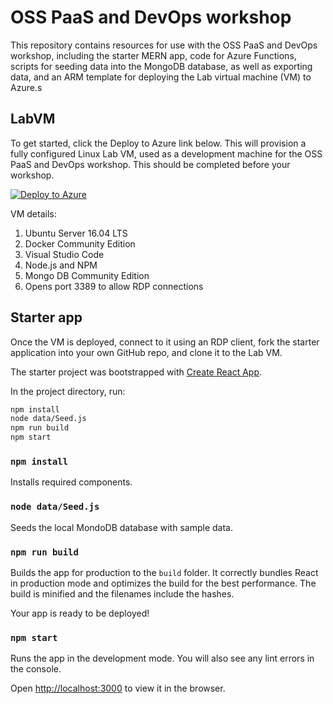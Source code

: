 # OSS PaaS and DevOps workshop

This repository contains resources for use with the OSS PaaS and DevOps workshop, including the starter MERN app, code for Azure Functions, scripts for seeding data into the MongoDB database, as well as exporting data, and an ARM template for deploying the Lab virtual machine (VM) to Azure.s

## LabVM

To get started, click the Deploy to Azure link below. This will provision a fully configured Linux Lab VM, used as a development machine for the OSS PaaS and DevOps workshop. This should be completed before your workshop.

[![Deploy to Azure](http://azuredeploy.net/deploybutton.png)](https://portal.azure.com/#create/Microsoft.Template/uri/https%3A%2F%2Fraw.githubusercontent.com%2Fzoinertejada%2Fmcw-oss-paas-devops%2Fmaster%2FLabVM%2Fazure-deploy.json)

VM details:

1. Ubuntu Server 16.04 LTS
2. Docker Community Edition
3. Visual Studio Code
4. Node.js and NPM
5. Mongo DB Community Edition
6. Opens port 3389 to allow RDP connections

## Starter app

Once the VM is deployed, connect to it using an RDP client, fork the starter application into your own GitHub repo, and clone it to the Lab VM.

The starter project was bootstrapped with [Create React App](https://github.com/facebookincubator/create-react-app).

In the project directory, run:

```sh
npm install
node data/Seed.js
npm run build
npm start
```

### `npm install`

Installs required components.

### `node data/Seed.js`

Seeds the local MondoDB database with sample data.

### `npm run build`

Builds the app for production to the `build` folder. It correctly bundles React in production mode and optimizes the build for the best performance. The build is minified and the filenames include the hashes.

Your app is ready to be deployed!

### `npm start`

Runs the app in the development mode. You will also see any lint errors in the console.

Open [http://localhost:3000](http://localhost:3000) to view it in the browser.